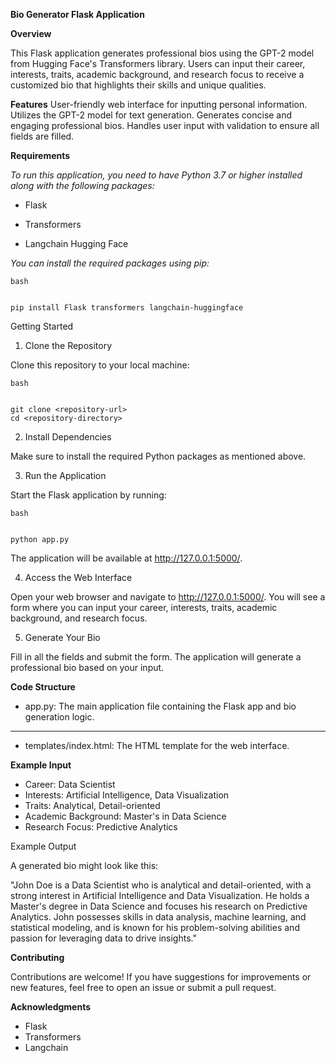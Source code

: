 **Bio Generator Flask Application**

**Overview**

This Flask application generates professional bios using the GPT-2 model from Hugging Face's Transformers library. Users can input their career, interests, traits, academic background, and research focus to receive a customized bio that highlights their skills and unique qualities.

**Features**
User-friendly web interface for inputting personal information.
Utilizes the GPT-2 model for text generation.
Generates concise and engaging professional bios.
Handles user input with validation to ensure all fields are filled.

**Requirements**

*To run this application, you need to have Python 3.7 or higher installed along with the following packages:*

- Flask

- Transformers

- Langchain Hugging Face

*You can install the required packages using pip:*

```
bash


pip install Flask transformers langchain-huggingface
```

Getting Started

1. Clone the Repository

Clone this repository to your local machine:

```
bash


git clone <repository-url>
cd <repository-directory>

```

2. Install Dependencies

Make sure to install the required Python packages as mentioned above.

3. Run the Application

Start the Flask application by running:

```
bash


python app.py
```

The application will be available at http://127.0.0.1:5000/.

4. Access the Web Interface

Open your web browser and navigate to http://127.0.0.1:5000/. You will see a form where you can input your career, interests, traits, academic background, and research focus.

5. Generate Your Bio

Fill in all the fields and submit the form. The application will generate a professional bio based on your input.

**Code Structure**

- app.py: The main application file containing the Flask app and bio generation logic.
 ****
- templates/index.html: The HTML template for the web interface.

**Example Input**

- Career: Data Scientist
- Interests: Artificial Intelligence, Data Visualization
- Traits: Analytical, Detail-oriented
- Academic Background: Master's in Data Science
- Research Focus: Predictive Analytics

Example Output

A generated bio might look like this:

"John Doe is a Data Scientist who is analytical and detail-oriented, with a strong interest in Artificial Intelligence and Data Visualization. He holds a Master's degree in Data Science and focuses his research on Predictive Analytics. John possesses skills in data analysis, machine learning, and statistical modeling, and is known for his problem-solving abilities and passion for leveraging data to drive insights."

**Contributing**


Contributions are welcome! If you have suggestions for improvements or new features, feel free to open an issue or submit a pull request.


**Acknowledgments**


- Flask
- Transformers
- Langchain
